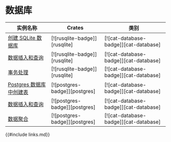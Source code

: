 # 数据库

<!--
> [database.md](https://github.com/rust-lang-nursery/rust-cookbook/blob/master/src/database.md)
> <br />
> commit 5824ee21eb8100b5795053a6d3bd61ed8b569cac - 2019.04.12
-->

| 实例名称 | Crates | 类别 |
|--------|--------|------------|
| [创建 SQLite 数据库][ex-sqlite-initialization] | [![rusqlite-badge]][rusqlite] | [![cat-database-badge]][cat-database] |
| [数据插入和查询][ex-sqlite-insert-select] | [![rusqlite-badge]][rusqlite] | [![cat-database-badge]][cat-database] |
| [事务处理][ex-sqlite-transactions] | [![rusqlite-badge]][rusqlite] | [![cat-database-badge]][cat-database] |
| [Postgres 数据库中创建表][ex-postgres-create-tables] | [![postgres-badge]][postgres] | [![cat-database-badge]][cat-database] |
| [数据插入和查询][ex-postgres-insert-query-data] | [![postgres-badge]][postgres] | [![cat-database-badge]][cat-database] |
| [数据聚合][ex-postgres-aggregate-data] | [![postgres-badge]][postgres] | [![cat-database-badge]][cat-database] |

[ex-sqlite-initialization]: database/sqlite.md#创建-sqlite-数据库
[ex-sqlite-insert-select]:  database/sqlite.md#数据插入和查询
[ex-sqlite-transactions]: database/sqlite.md#事务处理
[ex-postgres-create-tables]: database/postgres.md#postgres-数据库中创建表
[ex-postgres-insert-query-data]: database/postgres.md#数据插入和查询
[ex-postgres-aggregate-data]: database/postgres.md#数据聚合

{{#include links.md}}
